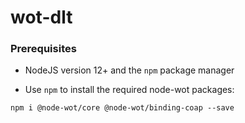 # wot-dlt

### Prerequisites
- NodeJS version 12+ and the `npm` package manager 

- Use `npm` to install the required node-wot packages:
```
npm i @node-wot/core @node-wot/binding-coap --save
```
